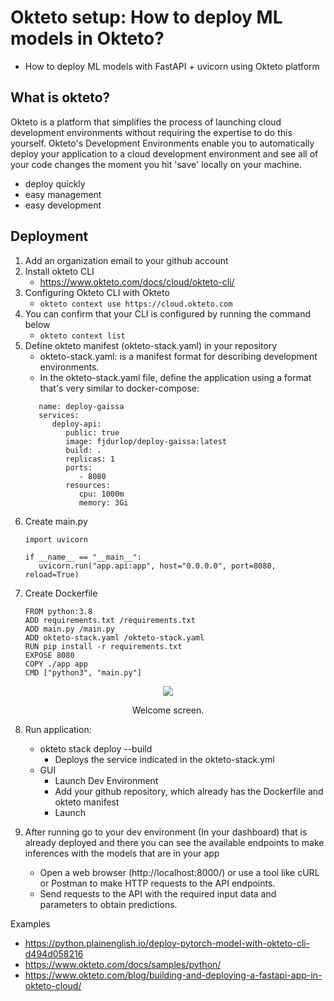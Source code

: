 # Okteto setup: How to deploy ML models in Okteto?
- How to deploy ML models with FastAPI + uvicorn using Okteto platform
## What is okteto?
Okteto is a platform that simplifies the process of launching cloud development environments without requiring the expertise to do this yourself. 
Okteto's Development Environments enable you to automatically deploy your application to a cloud development environment and see all of your code changes the moment you hit 'save' locally on your machine.

- deploy quickly
- easy management
- easy development

## Deployment
1. Add an organization email to your github account
2. Install okteto CLI
   - https://www.okteto.com/docs/cloud/okteto-cli/
3. Configuring Okteto CLI with Okteto
   - ```okteto context use https://cloud.okteto.com```
4. You can confirm that your CLI is configured by running the command below
   - ```okteto context list```
5. Define okteto manifest (okteto-stack.yaml) in your repository
   - okteto-stack.yaml: is a manifest format for describing development environments.
   - In the okteto-stack.yaml file, define the application using a format that's very similar to docker-compose:
   ```
      name: deploy-gaissa
      services:
         deploy-api:
            public: true
            image: fjdurlop/deploy-gaissa:latest
            build: .
            replicas: 1
            ports:
               - 8080
            resources:
               cpu: 1000m
               memory: 3Gi
   ```
6. Create main.py
   ```
   import uvicorn

   if __name__ == "__main__":
      uvicorn.run("app.api:app", host="0.0.0.0", port=8080, reload=True)
   ```
7. Create Dockerfile
   ```
   FROM python:3.8
   ADD requirements.txt /requirements.txt
   ADD main.py /main.py
   ADD okteto-stack.yaml /okteto-stack.yaml
   RUN pip install -r requirements.txt
   EXPOSE 8080
   COPY ./app app
   CMD ["python3", "main.py"]
   ```
<center><figure>
  <img
  src="../static/deployment/gcp/gcp_welcome_screen.png"
</figure></center>
<p style="text-align: center;">Welcome screen.</p>

8. Run application:
   - okteto stack deploy --build
      - Deploys the service indicated in the okteto-stack.yml
   - GUI
      - Launch Dev Environment
      - Add your github repository, which already has the Dockerfile and okteto manifest
      - Launch

9. After running go to your dev environment (In your dashboard) that is already deployed and there you can see the available endpoints to make inferences with the models that are in your app
    - Open a web browser (http://localhost:8000/) or use a tool like cURL or Postman to make HTTP requests to the API endpoints.
    - Send requests to the API with the required input data and parameters to obtain predictions.

Examples
- https://python.plainenglish.io/deploy-pytorch-model-with-okteto-cli-d494d058216
- https://www.okteto.com/docs/samples/python/
- https://www.okteto.com/blog/building-and-deploying-a-fastapi-app-in-okteto-cloud/
